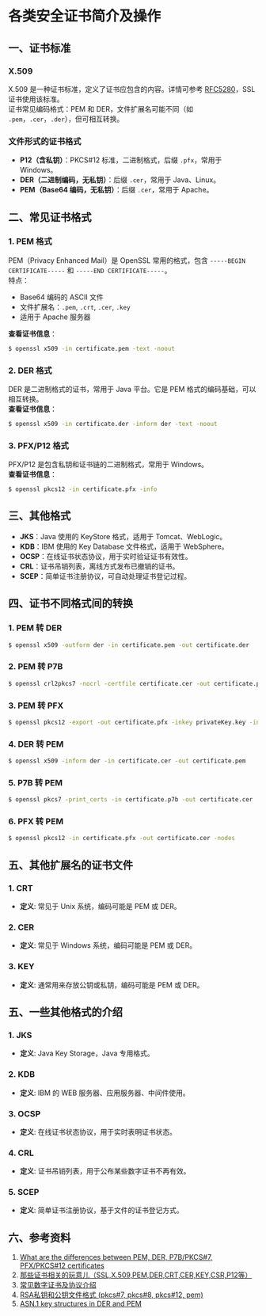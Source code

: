 # 各类安全证书简介及操作

## 一、证书标准

### X.509  
X.509 是一种证书标准，定义了证书应包含的内容。详情可参考 [RFC5280](https://link.jianshu.com/?t=https%3A%2F%2Fzh.wikipedia.org%2Fwiki%2FX.509)，SSL 证书使用该标准。  
证书常见编码格式：PEM 和 DER，文件扩展名可能不同（如 `.pem`，`.cer`，`.der`），但可相互转换。  

### 文件形式的证书格式
- **P12（含私钥）**：PKCS#12 标准，二进制格式，后缀 `.pfx`，常用于 Windows。
- **DER（二进制编码，无私钥）**：后缀 `.cer`，常用于 Java、Linux。
- **PEM（Base64 编码，无私钥）**：后缀 `.cer`，常用于 Apache。

## 二、常见证书格式

### 1. PEM 格式  
PEM（Privacy Enhanced Mail）是 OpenSSL 常用的格式，包含 `-----BEGIN CERTIFICATE-----` 和 `-----END CERTIFICATE-----`。  
特点：
- Base64 编码的 ASCII 文件
- 文件扩展名：`.pem`, `.crt`, `.cer`, `.key`
- 适用于 Apache 服务器

**查看证书信息**：

```bash
$ openssl x509 -in certificate.pem -text -noout
```

### 2. DER 格式  
DER 是二进制格式的证书，常用于 Java 平台。它是 PEM 格式的编码基础，可以相互转换。  
**查看证书信息**：

```bash
$ openssl x509 -in certificate.der -inform der -text -noout
```

### 3. PFX/P12 格式  
PFX/P12 是包含私钥和证书链的二进制格式，常用于 Windows。  
**查看证书信息**：

```bash
$ openssl pkcs12 -in certificate.pfx -info
```

## 三、其他格式

- **JKS**：Java 使用的 KeyStore 格式，适用于 Tomcat、WebLogic。
- **KDB**：IBM 使用的 Key Database 文件格式，适用于 WebSphere。
- **OCSP**：在线证书状态协议，用于实时验证证书有效性。
- **CRL**：证书吊销列表，离线方式发布已撤销的证书。
- **SCEP**：简单证书注册协议，可自动处理证书登记过程。

## 四、证书不同格式间的转换

### 1. PEM 转 DER
```bash
$ openssl x509 -outform der -in certificate.pem -out certificate.der
```

### 2. PEM 转 P7B
```bash
$ openssl crl2pkcs7 -nocrl -certfile certificate.cer -out certificate.p7b -certfile CAcert.cer
```

### 3. PEM 转 PFX
```bash
$ openssl pkcs12 -export -out certificate.pfx -inkey privateKey.key -in certificate.crt -certfile CAcert.crt
```

### 4. DER 转 PEM
```bash
$ openssl x509 -inform der -in certificate.cer -out certificate.pem
```

### 5. P7B 转 PEM
```bash
$ openssl pkcs7 -print_certs -in certificate.p7b -out certificate.cer
```

### 6. PFX 转 PEM
```bash
$ openssl pkcs12 -in certificate.pfx -out certificate.cer -nodes
```

## 五、其他扩展名的证书文件

### 1. CRT
- **定义**: 常见于 Unix 系统，编码可能是 PEM 或 DER。

### 2. CER
- **定义**: 常见于 Windows 系统，编码可能是 PEM 或 DER。

### 3. KEY
- **定义**: 通常用来存放公钥或私钥，编码可能是 PEM 或 DER。

## 五、一些其他格式的介绍

### 1. JKS
- **定义**: Java Key Storage，Java 专用格式。

### 2. KDB
- **定义**: IBM 的 WEB 服务器、应用服务器、中间件使用。

### 3. OCSP
- **定义**: 在线证书状态协议，用于实时表明证书状态。

### 4. CRL
- **定义**: 证书吊销列表，用于公布某些数字证书不再有效。

### 5. SCEP
- **定义**: 简单证书注册协议，基于文件的证书登记方式。


## 六、参考资料

1.  [What are the differences between PEM, DER, P7B/PKCS#7, PFX/PKCS#12 certificates](https://myonlineusb.wordpress.com/2011/06/19/what-are-the-differences-between-pem-der-p7bpkcs7-pfxpkcs12-certificates/)
2.  [那些证书相关的玩意儿（SSL,X.509,PEM,DER,CRT,CER,KEY,CSR,P12等）](http://www.360doc.com/content/15/0520/10/21412_471902987.shtml) 
3.  [常见数字证书及协议介绍](https://www.jianshu.com/p/f32852523f1b)
4.  [RSA私钥和公钥文件格式 (pkcs#7, pkcs#8, pkcs#12, pem)](https://blog.csdn.net/tuhuolong/article/details/42778945)
5.  [ASN.1 key structures in DER and PEM](https://mbed-tls.readthedocs.io/en/latest/kb/cryptography/asn1-key-structures-in-der-and-pem/)